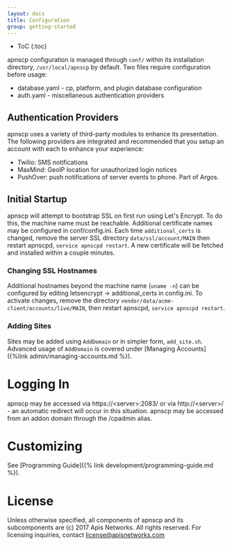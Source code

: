 ```yaml
---
layout: docs
title: Configuration
group: getting-started
---
```

* ToC
{:toc} 

apnscp configuration is managed through `conf/` within its installation directory, `/usr/local/apnscp` by default. Two files require configuration before usage:
* database.yaml - cp, platform, and plugin database configuration
* auth.yaml - miscellaneous authentication providers

## Authentication Providers
apnscp uses a variety of third-party modules to enhance its presentation. The following providers are integrated and recommended that you setup an account with each to enhance your experience:
* Twilio: SMS notifications
* MaxMind: GeoIP location for unauthorized login notices
* PushOver: push notifications of server events to phone. Part of Argos.

## Initial Startup
apnscp will attempt to bootstrap SSL on first run using Let's Encrypt. To do this, the machine name must be reachable. Additional certificate names may be configured in conf/config.ini. Each time `additional_certs` is changed, remove the server SSL directory `data/ssl/account/MAIN` then restart apnscpd, `service apnscpd restart`. A new certificate will be fetched and installed within a couple minutes.

### Changing SSL Hostnames
Additional hostnames beyond the machine name (`uname -n`) can be configured by editing letsencrypt -> additional_certs in config.ini. To activate changes, remove the directory `vendor/data/acme-client/accounts/live/MAIN`, then restart apnscpd, `service apnscpd restart`.

### Adding Sites
Sites may be added using `AddDomain` or in simpler form, `add_site.sh`. Advanced usage of `AddDomain` is covered under [Managing Accounts]({%link admin/managing-accounts.md %}).

# Logging In

apnscp may be accessed via https://\<server\>:2083/ or via http://\<server\>/ - an automatic redirect will occur in this situation. apnscp may be accessed from an addon domain through the /cpadmin alias.

# Customizing

See [Programming Guide]({% link development/programming-guide.md %}).

# License

Unless otherwise specified, all components of apnscp and its subcomponents are (c) 2017 Apis Networks. All rights reserved. For licensing inquiries, contact license@apisnetworks.com